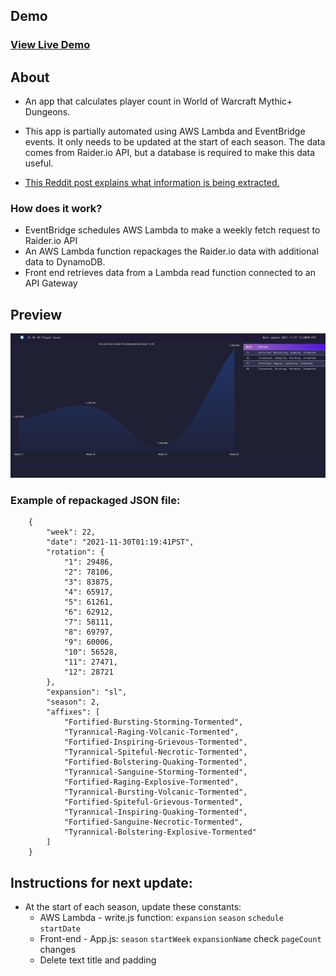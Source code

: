 ## Demo

### [View Live Demo](https://mythicplus.vercel.app/)

## About

- An app that calculates player count in World of Warcraft Mythic+ Dungeons.

- This app is partially automated using AWS Lambda and EventBridge events. It only needs to be updated at the start of each season. The data comes from Raider.io API, but a database is required to make this data useful.

- [This Reddit post explains what information is being extracted.](https://www.reddit.com/r/wow/comments/o5nocw/comment/h2ov91n/?utm_source=share&utm_medium=web2x&context=3)

### How does it work?

- EventBridge schedules AWS Lambda to make a weekly fetch request to Raider.io API
- An AWS Lambda function repackages the Raider.io data with additional data to DynamoDB.
- Front end retrieves data from a Lambda read function connected to an API Gateway

## Preview

!["M+"](https://github.com/WebDevBernard/Portfolio/blob/main/docs/raiderio.png?raw=true)

### Example of repackaged JSON file:

```
    {
        "week": 22,
        "date": "2021-11-30T01:19:41PST",
        "rotation": {
            "1": 29486,
            "2": 78106,
            "3": 83875,
            "4": 65917,
            "5": 61261,
            "6": 62912,
            "7": 58111,
            "8": 69797,
            "9": 60006,
            "10": 56528,
            "11": 27471,
            "12": 28721
        },
        "expansion": "sl",
        "season": 2,
        "affixes": [
            "Fortified-Bursting-Storming-Tormented",
            "Tyrannical-Raging-Volcanic-Tormented",
            "Fortified-Inspiring-Grievous-Tormented",
            "Tyrannical-Spiteful-Necrotic-Tormented",
            "Fortified-Bolstering-Quaking-Tormented",
            "Tyrannical-Sanguine-Storming-Tormented",
            "Fortified-Raging-Explosive-Tormented",
            "Tyrannical-Bursting-Volcanic-Tormented",
            "Fortified-Spiteful-Grievous-Tormented",
            "Tyrannical-Inspiring-Quaking-Tormented",
            "Fortified-Sanguine-Necrotic-Tormented",
            "Tyrannical-Bolstering-Explosive-Tormented"
        ]
    }
```

## Instructions for next update:

- At the start of each season, update these constants:
  - AWS Lambda - write.js function: `expansion` `season` `schedule` `startDate`
  - Front-end - App.js: `season` `startWeek` `expansionName` check `pageCount` changes
  - Delete text title and padding

